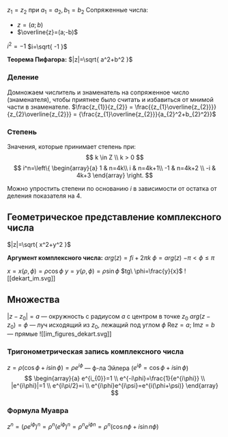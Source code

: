 $z_{1}=z_{2}$ при $a_{1} = a_{2}, b_{1}=b_{2}$
Сопряженные числа:
- $z = (a;b)$
- $\overline{z}=(a;-b)$

$i^2 = -1$
$i=\sqrt{ -1 }$

**Теорема Пифагора:**
$|z|=\sqrt{ a^2+b^2 }$

### Деление
Домножаем числитель и знаменатель на сопряженное число (знаменателя), чтобы приятнее было считать и избавиться от мнимой части в знаменателе.
$\frac{z_{1}}{z_{2}} = \frac{{z_{1}\overline{z_{2}}}}{z_{2}\overline{z_{2}}} = {\frac{z_{1}\overline{z_{2}}}{a_{2}^2+b_{2}^2}}$ 

### Степень
Значения, которые принимает степень при:
$$
k \in Z \\
k > 0
$$
$$
i^n=\left\{
\begin{array}{a}
1 &  n=4k\\
i &  n=4k+1\\ 
-1 & n=4k+2 \\
-i & 4k+3
\end{array}
\right.
$$

Можно упростить степени по основанию $i$ в зависимости от остатка от деления показателя на 4.

## Геометрическое представление комплексного числа

$|z|=\sqrt{ x^2+y^2 }$ 

**Аргумент комплексного числа:**
$arg(z)=fi + 2\pi k$
$\phi=arg(z)$
$-\pi<\phi\leq \pi$

$x=x(\rho, \phi)=\rho \cos \phi$
$y=y(\rho,\phi)=\rho \sin \phi$
$tg\ \phi=\frac{y}{x}$
![[dekart_im.svg]]
## Множества
$|z-z_{0}|=a$ — окружность с радиусом $a$ с центром в точке $z_{0}$
$arg(z-z_{0})=\phi$ — луч исходящий из $z_{0}$, лежащий под углом $\phi$
$\mathrm{Re}z=a; \ \mathrm{Im}z=b$ — прямые
![[im_figures_dekart.svg]]
### Тригонометрическая запись комплексного числа
$z=\rho(\cos \phi+i\sin \phi) = \rho e^{i\phi}$ — ф-ла Эйлера ($e^{i\phi}=\cos \phi+i\sin \phi$) 
$$
\begin{array}{a}
e^{i_{0}}=1  \\
e^{-i\phi}=\frac{1}{e^{i\phi}} \\
|e^{i\phi}|=1 \\
e^{i\pi/2}=i \\
e^{i\phi}e^{i\psi}=e^{i(\phi+\psi)}
\end{array}
$$

### Формула Муавра
$z^n=(\rho e^{i\phi})^n=\rho^n(e^{i\phi})^n=\rho^ne^{i\phi n}=\rho^n(\cos n\phi+i\sin n\phi)$

